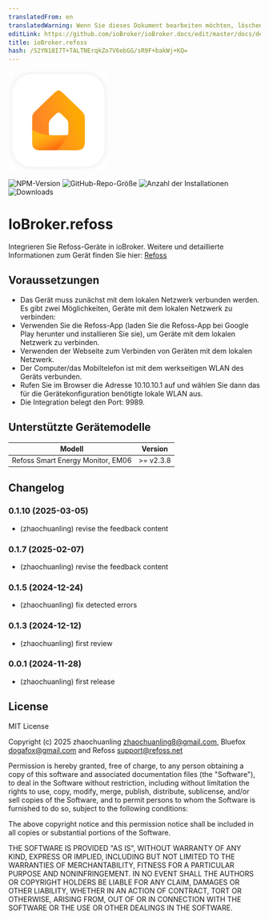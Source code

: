 ```yaml
---
translatedFrom: en
translatedWarning: Wenn Sie dieses Dokument bearbeiten möchten, löschen Sie bitte das Feld "translationsFrom". Andernfalls wird dieses Dokument automatisch erneut übersetzt
editLink: https://github.com/ioBroker/ioBroker.docs/edit/master/docs/de/adapterref/iobroker.refoss/README.md
title: ioBroker.refoss
hash: /S2YN18I7T+TALTNErqkZo7V6ebGG/sR9F+bakWj+KQ=
---
```

![Logo](../../../en/adapterref/iobroker.refoss/admin/refoss.png)

![NPM-Version](https://img.shields.io/npm/v/iobroker.refoss.svg)
![GitHub-Repo-Größe](https://img.shields.io/github/repo-size/Refoss/ioBroker.refoss?logo=github&style=flat-square)
![Anzahl der Installationen](https://iobroker.live/badges/refoss-installed.svg)
![Downloads](https://img.shields.io/npm/dm/iobroker.refoss.svg)

# IoBroker.refoss
Integrieren Sie Refoss-Geräte in ioBroker.
Weitere und detaillierte Informationen zum Gerät finden Sie hier: [Refoss](https://www.amazon.de/dp/B0D3PY4RVZ)

## Voraussetzungen
- Das Gerät muss zunächst mit dem lokalen Netzwerk verbunden werden. Es gibt zwei Möglichkeiten, Geräte mit dem lokalen Netzwerk zu verbinden:
- Verwenden Sie die Refoss-App (laden Sie die Refoss-App bei Google Play herunter und installieren Sie sie), um Geräte mit dem lokalen Netzwerk zu verbinden.
- Verwenden der Webseite zum Verbinden von Geräten mit dem lokalen Netzwerk.
- Der Computer/das Mobiltelefon ist mit dem werkseitigen WLAN des Geräts verbunden.
- Rufen Sie im Browser die Adresse 10.10.10.1 auf und wählen Sie dann das für die Gerätekonfiguration benötigte lokale WLAN aus.
- Die Integration belegt den Port: 9989.

## Unterstützte Gerätemodelle
| Modell | Version |
| --------------------------------- | --------- |
| Refoss Smart Energy Monitor, EM06 | >= v2.3.8 |

## Changelog

### 0.1.10 (2025-03-05)

- (zhaochuanling) revise the feedback content

### 0.1.7 (2025-02-07)

- (zhaochuanling) revise the feedback content

### 0.1.5 (2024-12-24)

- (zhaochuanling) fix detected errors

### 0.1.3 (2024-12-12)

- (zhaochuanling) first review

### 0.0.1 (2024-11-28)

- (zhaochuanling) first release

## License

MIT License

Copyright (c) 2025 zhaochuanling zhaochuanling8@gmail.com,
Bluefox dogafox@gmail.com and 
Refoss support@refoss.net

Permission is hereby granted, free of charge, to any person obtaining a copy
of this software and associated documentation files (the "Software"), to deal
in the Software without restriction, including without limitation the rights
to use, copy, modify, merge, publish, distribute, sublicense, and/or sell
copies of the Software, and to permit persons to whom the Software is
furnished to do so, subject to the following conditions:

The above copyright notice and this permission notice shall be included in all
copies or substantial portions of the Software.

THE SOFTWARE IS PROVIDED "AS IS", WITHOUT WARRANTY OF ANY KIND, EXPRESS OR
IMPLIED, INCLUDING BUT NOT LIMITED TO THE WARRANTIES OF MERCHANTABILITY,
FITNESS FOR A PARTICULAR PURPOSE AND NONINFRINGEMENT. IN NO EVENT SHALL THE
AUTHORS OR COPYRIGHT HOLDERS BE LIABLE FOR ANY CLAIM, DAMAGES OR OTHER
LIABILITY, WHETHER IN AN ACTION OF CONTRACT, TORT OR OTHERWISE, ARISING FROM,
OUT OF OR IN CONNECTION WITH THE SOFTWARE OR THE USE OR OTHER DEALINGS IN THE
SOFTWARE.